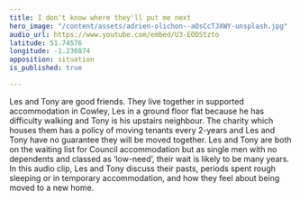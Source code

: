 ```yaml
---
title: I don't know where they'll put me next
hero_image: "/content/assets/adrien-olichon--aOsCcTJXWY-unsplash.jpg"
audio_url: https://www.youtube.com/embed/U3-EOOStzto
latitude: 51.74576
longitude: -1.236874
apposition: situation
is_published: true

---
```

Les and Tony are good friends. They live together in supported
accommodation in Cowley, Les in a ground floor flat because he has
difficulty walking and Tony is his upstairs neighbour. The charity
which houses them has a policy of moving tenants every 2-years and Les
and Tony have no guarantee they will be moved together. Les and Tony
are both on the waiting list for Council accommodation but as single
men with no dependents and classed as ‘low-need’, their wait is likely
to be many years. In this audio clip, Les and Tony discuss their
pasts, periods spent rough sleeping or in temporary accommodation, and
how they feel about being moved to a new home.
